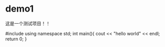 # demo1
这是一个测试项目！！




#include <iosream>
using namespace std;
int main(){
  cout << "hello world" << endl;
  return 0;
}
